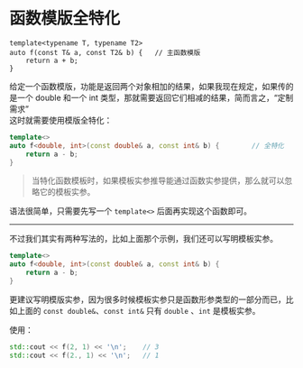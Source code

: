 # 函数模版全特化
```
template<typename T, typename T2>
auto f(const T& a, const T2& b) {	// 主函数模版
	return a + b;
}
```
给定一个函数模版，功能是返回两个对象相加的结果，如果我现在规定，如果传的是一个 double 和一个 int 类型，那就需要返回它们相减的结果，简而言之，“定制需求”  
这时就需要使用模版全特化：
```cpp
template<>
auto f<double, int>(const double& a, const int& b) {		// 全特化
	return a - b;
}
```
> 当特化函数模板时，如果模板实参推导能通过函数实参提供，那么就可以忽略它的模板实参。

语法很简单，只需要先写一个 ```template<>``` 后面再实现这个函数即可。

---
不过我们其实有两种写法的，比如上面那个示例，我们还可以写明模板实参。
```cpp
template<>
auto f<double, int>(const double& a, const int& b) {
    return a - b;
}
```
更建议写明模版实参，因为很多时候模板实参只是函数形参类型的一部分而已，比如上面的 ```const double&```、```const int&``` 只有 ```double``` 、```int``` 是模板实参。

使用：
```cpp
std::cout << f(2, 1) << '\n';    // 3
std::cout << f(2., 1) << '\n';   // 1
